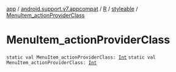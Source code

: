 [app](../../../index.md) / [android.support.v7.appcompat](../../index.md) / [R](../index.md) / [styleable](index.md) / [MenuItem_actionProviderClass](./-menu-item_action-provider-class.md)

# MenuItem_actionProviderClass

`static val MenuItem_actionProviderClass: `[`Int`](https://kotlinlang.org/api/latest/jvm/stdlib/kotlin/-int/index.html)
`static val MenuItem_actionProviderClass: `[`Int`](https://kotlinlang.org/api/latest/jvm/stdlib/kotlin/-int/index.html)